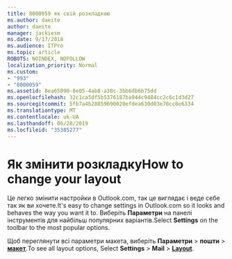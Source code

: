 ```yaml
---
title: 8000059 як свій розкладкою
ms.author: daeite
author: daeite
manager: jackiesm
ms.date: 9/17/2018
ms.audience: ITPro
ms.topic: article
ROBOTS: NOINDEX, NOFOLLOW
localization_priority: Normal
ms.custom:
- "993"
- "8000059"
ms.assetid: 8ea65090-8e05-4ab8-a30c-3bb6db6b75dd
ms.openlocfilehash: 32c1ca5df5b5376187ba944c9484cc2c6c1d3d27
ms.sourcegitcommit: 5fb7a4b28859690020efdea630d03e70cc0e6334
ms.translationtype: MT
ms.contentlocale: uk-UA
ms.lasthandoff: 06/28/2019
ms.locfileid: "35385277"
---
```

# <a name="how-to-change-your-layout"></a><span data-ttu-id="834d5-102">Як змінити розкладку</span><span class="sxs-lookup"><span data-stu-id="834d5-102">How to change your layout</span></span>

<span data-ttu-id="834d5-103">Це легко змінити настройки в Outlook.com, так це виглядає і веде себе так як ви хочете.</span><span class="sxs-lookup"><span data-stu-id="834d5-103">It's easy to change settings in Outlook.com so it looks and behaves the way you want it to.</span></span> <span data-ttu-id="834d5-104">Виберіть **Параметри** на панелі інструментів для найбільш популярних варіантів.</span><span class="sxs-lookup"><span data-stu-id="834d5-104">Select **Settings** on the toolbar to the most popular options.</span></span>

<span data-ttu-id="834d5-105">Щоб переглянути всі параметри макета, виберіть **Параметри** > **пошти** > [**макет**](https://outlook.live.com/mail/options/mail/layout).</span><span class="sxs-lookup"><span data-stu-id="834d5-105">To see all layout options, Select **Settings** > **Mail** > [**Layout**](https://outlook.live.com/mail/options/mail/layout).</span></span>
  